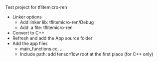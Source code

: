 Test project for tflitemicro-ren
* Linker options
	* Add linker lib: tflitemicro-ren/Debug
	* Add .a file: tflitemicro-ren
* Convert to C++	
* Refresh and add the App source folder	
* Add the app files
	* main_functions.cc, ...
	* Include path: add tensorflow root at the first place (for C++ only)

	